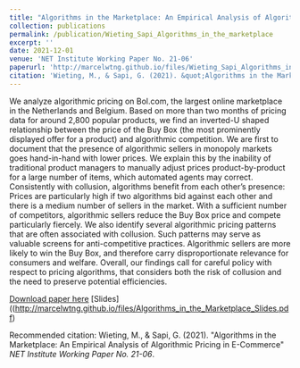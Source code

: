 ```yaml
---
title: "Algorithms in the Marketplace: An Empirical Analysis of Algorithmic Pricing in E-Commerce"
collection: publications
permalink: /publication/Wieting_Sapi_Algorithms_in_the_marketplace
excerpt: ''
date: 2021-12-01
venue: 'NET Institute Working Paper No. 21-06'
paperurl: 'http://marcelwtng.github.io/files/Wieting_Sapi_Algorithms_in_the_marketplace.pdf'
citation: 'Wieting, M., & Sapi, G. (2021). &quot;Algorithms in the Marketplace: An Empirical Analysis of Algorithmic Pricing in E-Commerce&quot; <i>NET Institute Working Paper No. 21-06</i>. 1(1).'
---
```

We analyze algorithmic pricing on Bol.com, the largest online marketplace in the Netherlands and Belgium. Based on more than two months of pricing data for around 2,800 popular products, we find an inverted-U shaped relationship between the price of the Buy Box (the most prominently displayed offer for a product) and algorithmic competition. We are first to document that the presence of algorithmic sellers in monopoly markets goes hand-in-hand with lower prices. We explain this by the inability of traditional product managers to manually adjust prices product-by-product for a large number of items, which automated agents may correct. Consistently with collusion, algorithms benefit from each other’s presence: Prices are particularly high if two algorithms bid against each other and there is a medium number of sellers in the market. With a sufficient number of competitors, algorithmic sellers reduce the Buy Box price and compete particularly fiercely. We also identify several algorithmic pricing patterns that are often associated with collusion. Such patterns may serve as valuable screens for anti-competitive practices. Algorithmic sellers are more likely to win the Buy Box, and therefore carry disproportionate relevance for consumers and welfare. Overall, our findings call for careful policy with respect to pricing algorithms, that considers both the risk of collusion and the need to preserve potential efficiencies.

[Download paper here](http://marcelwtng.github.io/files/Wieting_Sapi_Algorithms_in_the_marketplace.pdf)
[Slides]((http://marcelwtng.github.io/files/Algorithms_in_the_Marketplace_Slides.pdf)

Recommended citation: Wieting, M., & Sapi, G. (2021). "Algorithms in the Marketplace: An Empirical Analysis of Algorithmic Pricing in E-Commerce" <i>NET Institute Working Paper No. 21-06</i>. 
